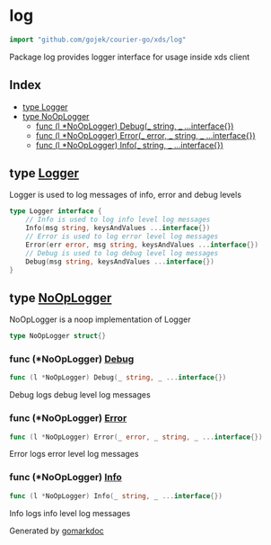 <!-- Code generated by gomarkdoc. DO NOT EDIT -->

# log

```go
import "github.com/gojek/courier-go/xds/log"
```

Package log provides logger interface for usage inside xds client

## Index

- [type Logger](#Logger)
- [type NoOpLogger](#NoOpLogger)
  - [func \(l \*NoOpLogger\) Debug\(\_ string, \_ ...interface\{\}\)](#NoOpLogger.Debug)
  - [func \(l \*NoOpLogger\) Error\(\_ error, \_ string, \_ ...interface\{\}\)](#NoOpLogger.Error)
  - [func \(l \*NoOpLogger\) Info\(\_ string, \_ ...interface\{\}\)](#NoOpLogger.Info)


<a name="Logger"></a>
## type [Logger](https://github.com/gojek/courier-go/blob/main/xds/log/logger.go#L4-L11)

Logger is used to log messages of info, error and debug levels

```go
type Logger interface {
    // Info is used to log info level log messages
    Info(msg string, keysAndValues ...interface{})
    // Error is used to log error level log messages
    Error(err error, msg string, keysAndValues ...interface{})
    // Debug is used to log debug level log messages
    Debug(msg string, keysAndValues ...interface{})
}
```

<a name="NoOpLogger"></a>
## type [NoOpLogger](https://github.com/gojek/courier-go/blob/main/xds/log/logger.go#L14)

NoOpLogger is a noop implementation of Logger

```go
type NoOpLogger struct{}
```

<a name="NoOpLogger.Debug"></a>
### func \(\*NoOpLogger\) [Debug](https://github.com/gojek/courier-go/blob/main/xds/log/logger.go#L23)

```go
func (l *NoOpLogger) Debug(_ string, _ ...interface{})
```

Debug logs debug level log messages

<a name="NoOpLogger.Error"></a>
### func \(\*NoOpLogger\) [Error](https://github.com/gojek/courier-go/blob/main/xds/log/logger.go#L20)

```go
func (l *NoOpLogger) Error(_ error, _ string, _ ...interface{})
```

Error logs error level log messages

<a name="NoOpLogger.Info"></a>
### func \(\*NoOpLogger\) [Info](https://github.com/gojek/courier-go/blob/main/xds/log/logger.go#L17)

```go
func (l *NoOpLogger) Info(_ string, _ ...interface{})
```

Info logs info level log messages

Generated by [gomarkdoc](https://github.com/princjef/gomarkdoc)
